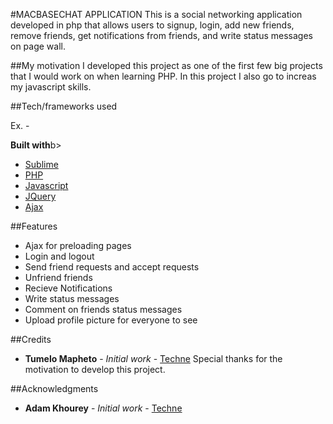#MACBASECHAT APPLICATION
This is a social networking application developed in php that allows users to signup, login, add new friends, remove friends, get notifications from friends, and write status messages on page wall.

##My motivation
I developed this project as one of the first few big projects that I would work on when learning PHP. In this project I also go to increas my javascript skills.

##Tech/frameworks used

Ex. -

<b>Built with</b>b>
- [Sublime](https://sublimetext.com)
- [PHP](https://http://php.net/manual/en/tutorial.php)
- [Javascript](https://javascript.info)
- [JQuery](https:jquery.com)
- [Ajax](https:jquery.com)

##Features

* Ajax for preloading pages
* Login and logout 
* Send friend requests and accept requests
* Unfriend friends
* Recieve Notifications
* Write status messages
* Comment on friends status messages
* Upload profile picture for everyone to see

##Credits

* **Tumelo Mapheto** - *Initial work* - [Techne](http://Techne.co.za)
Special thanks for the motivation to develop this project.

##Acknowledgments

* **Adam Khourey** - *Initial work* - [Techne](http://adamkhourey.com)